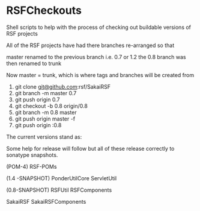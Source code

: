 RSFCheckouts
============

Shell scripts to help with the process of checking out buildable versions of RSF projects

All of the RSF projects have had there branches re-arranged so that 

master renamed to the previous branch i.e. 0.7 or 1.2
the 0.8 branch was then renamed to trunk

Now master = trunk, which is where tags and branches will be created from

1. git clone git@github.com:rsf/SakaiRSF
2. git branch -m master 0.7
3. git push origin 0.7
4. git checkout -b 0.8 origin/0.8
5. git branch -m 0.8 master
6. git push origin master -f
7. git push origin :0.8

The current versions stand as:

Some help for release will follow but all of these release correctly to 
sonatype snapshots.

(POM-4)
RSF-POMs 

(1.4 -SNAPSHOT)
PonderUtilCore 
ServletUtil 

(0.8-SNAPSHOT)
RSFUtil 
RSFComponents

SakaiRSF 
SakaiRSFComponents

